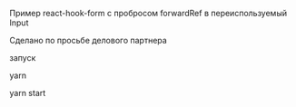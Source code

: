 Пример react-hook-form с пробросом forwardRef в переиспользуемый Input

Сделано по просьбе делового партнера 

запуск

yarn

yarn start

